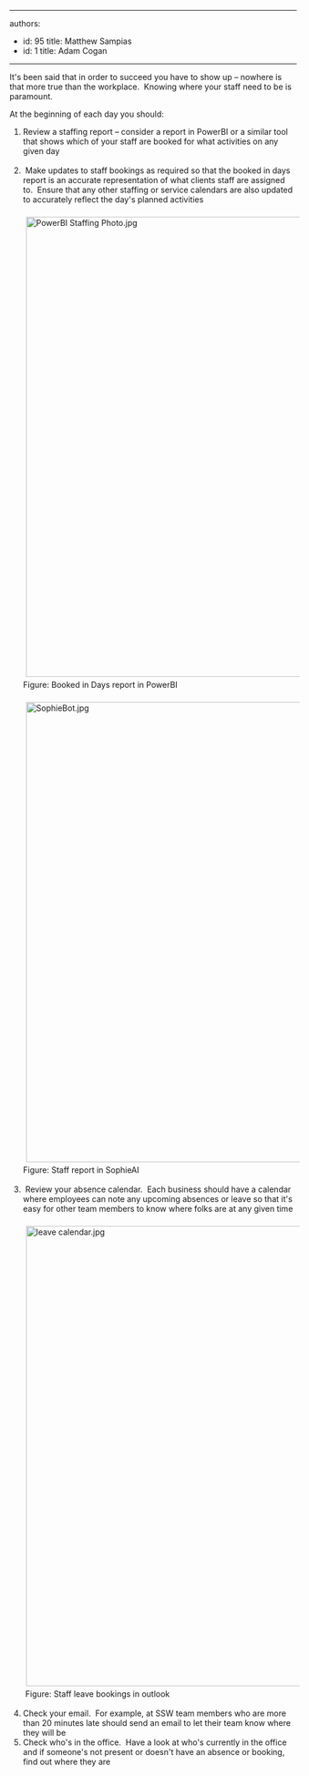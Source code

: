 

---
authors:
  - id: 95
    title: Matthew Sampias
  - id: 1
    title: Adam Cogan
---




<span class='intro'> <p class="ssw15-rteElement-P">​​​​It's been said that in order to succeed you have to show up – nowhere is that more true than the workplace.&#160; Knowing where your staff need to be is paramount.<br></p> </span>

<p class="ssw15-rteElement-P">​At the beginning of each day you should&#58;<br></p>
<ol>
      <li>Review a staffing report – consider a report in PowerBI or a similar tool that shows which of your staff are booked for what activities on any given day<br><br></li><li>&#160;Make updates to staff bookings as required so that the booked in days report is an accurate representation of what clients staff are assigned to.&#160; Ensure that any other staffing or service calendars are also updated to accurately reflect the day's planned activities<br><br><img alt="PowerBI Staffing Photo.jpg" src="/SiteAssets/know-where-your-staff-is/PowerBI%20Staffing%20Photo.jpg" style="margin&#58;5px;width&#58;808px;" />Figure&#58; Booked in Days report in PowerBI<br><br><img alt="SophieBot.jpg" src="/SiteAssets/know-where-your-staff-is/SophieBot.jpg" style="margin&#58;5px;width&#58;808px;" />Figure&#58; Staff report in SophieAI<br><br></li><li>&#160;Review your absence calendar.&#160; Each business should have a calendar where employees can note any upcoming absences or leave so that it's easy for other team members to know where folks are at any given time&#160;<br></li>&#160;<img alt="leave calendar.jpg" src="/SiteAssets/know-where-your-staff-is/leave%20calendar.jpg" style="margin&#58;5px;width&#58;808px;" />&#160;Figure&#58; Staff leave bookings in outlook&#160;<br><br><li>Check your email.&#160; For example, at SSW team members who are more than 20 minutes late should send an email to let their team know where they will be<br></li><li>Check who's in the office.&#160; Have a look at who's currently in the office and if someone's not present or doesn't have an absence or booking, find out where they are​<br></li></ol>


